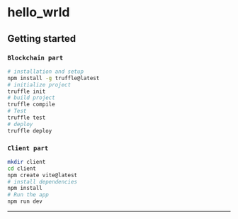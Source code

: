 # hello_wrld

## Getting started 

### `Blockchain part`

```sh
# installation and setup
npm install -g truffle@latest
# initialize project
truffle init
# build project
truffle compile
# Test
truffle test
# deploy
truffle deploy
```

### `Client part`

```sh
mkdir client
cd client
npm create vite@latest
# install dependencies
npm install
# Run the app
npm run dev
```

-----------